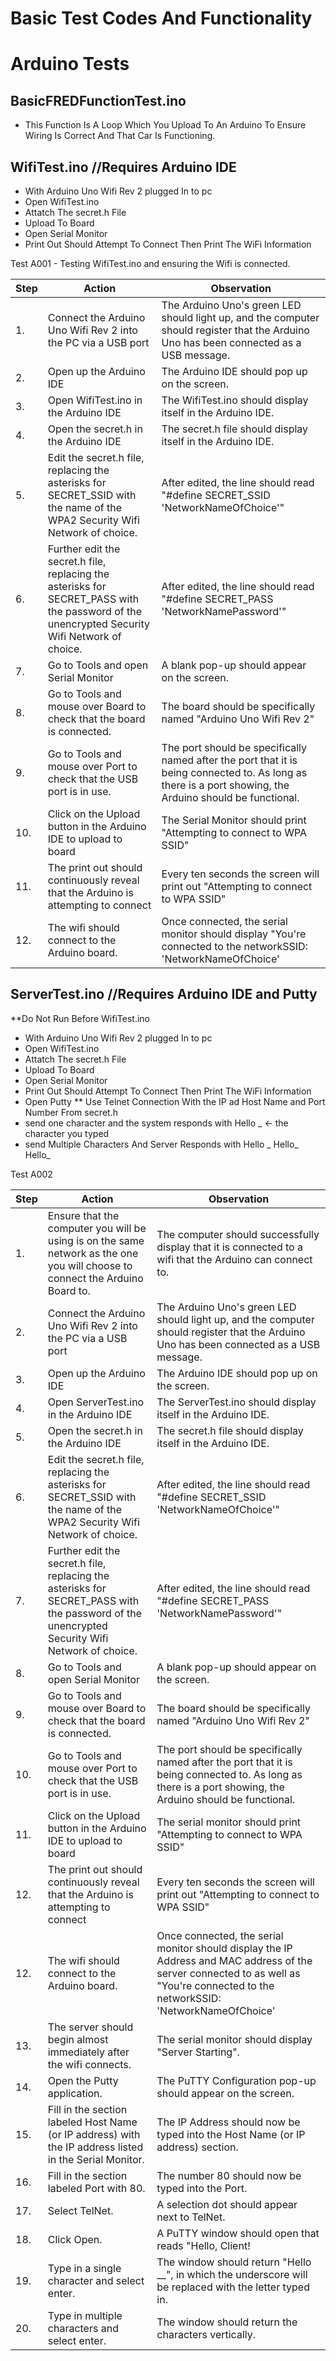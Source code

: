 # Basic Test Codes And Functionality
# Arduino Tests

## BasicFREDFunctionTest.ino
* This Function Is A Loop Which You Upload To An Arduino To Ensure Wiring Is Correct And That Car Is Functioning.

## WifiTest.ino //Requires Arduino IDE
* With Arduino Uno Wifi Rev 2 plugged In to pc
* Open WifiTest.ino
* Attatch The secret.h File
* Upload To Board
* Open Serial Monitor
* Print Out Should Attempt To Connect Then Print The WiFi Information

Test A001 - Testing WifiTest.ino and ensuring the Wifi is connected.

| Step | Action | Observation |
| --- | ------------------------------------------------------------------------------| -----------------------------------------|
| 1. | Connect the Arduino Uno Wifi Rev 2 into the PC via a USB port | The Arduino Uno's green LED should light up, and the computer should register that the Arduino Uno has been connected as a USB message. |
| 2. | Open up the Arduino IDE | The Arduino IDE should pop up on the screen.| 
| 3. | Open WifiTest.ino in the Arduino IDE| The WifiTest.ino should display itself in the Arduino IDE.|
| 4. | Open the secret.h in the Arduino IDE| The secret.h file should display itself in the Arduino IDE.|
| 5. | Edit the secret.h file, replacing the asterisks for SECRET_SSID with the name of the WPA2 Security Wifi Network of choice.| After edited, the line should read "#define SECRET_SSID 'NetworkNameOfChoice'" |
| 6. | Further edit the secret.h file, replacing the asterisks for SECRET_PASS with the password of the unencrypted Security Wifi Network of choice.| After edited, the line should read "#define SECRET_PASS 'NetworkNamePassword'" |
| 7. | Go to Tools and open Serial Monitor | A blank pop-up should appear on the screen.
| 8. | Go to Tools and mouse over Board to check that the board is connected.| The board should be specifically named "Arduino Uno Wifi Rev 2"|
| 9. | Go to Tools and mouse over Port to check that the USB port is in use. | The port should be specifically named after the port that it is being connected to. As long as there is a port showing, the Arduino should be functional.
| 10. | Click on the Upload button in the Arduino IDE to upload to board | The Serial Monitor should print "Attempting to connect to WPA SSID" |
| 11. | The print out should continuously reveal that the Arduino is attempting to connect | Every ten seconds the screen will print out "Attempting to connect to WPA SSID"
| 12. | The wifi should connect to the Arduino board. | Once connected, the serial monitor should display "You're connected to the networkSSID: 'NetworkNameOfChoice'|


## ServerTest.ino //Requires Arduino IDE and Putty
**Do Not Run Before WifiTest.ino
* With Arduino Uno Wifi Rev 2 plugged In to pc
* Open WifiTest.ino
* Attatch The secret.h File
* Upload To Board
* Open Serial Monitor
* Print Out Should Attempt To Connect Then Print The WiFi Information
* Open Putty
** Use Telnet Connection With the IP ad Host Name and Port Number From secret.h
* send one character and the system responds with Hello _ <- the character you typed
* send Multiple Characters And Server Responds with Hello _ Hello_ Hello_

Test A002

| Step | Action | Observation |
| --- | ------------------------------------------------------------------------------| -----------------------------------------|
| 1. | Ensure that the computer you will be using is on the same network as the one you will choose to connect the Arduino Board to. | The computer should successfully display that it is connected to a wifi that the Arduino can connect to.|
| 2. | Connect the Arduino Uno Wifi Rev 2 into the PC via a USB port | The Arduino Uno's green LED should light up, and the computer should register that the Arduino Uno has been connected as a USB message. |
| 3. | Open up the Arduino IDE | The Arduino IDE should pop up on the screen.| 
| 4. | Open ServerTest.ino in the Arduino IDE| The ServerTest.ino should display itself in the Arduino IDE.|
| 5. | Open the secret.h in the Arduino IDE| The secret.h file should display itself in the Arduino IDE.|
| 6. | Edit the secret.h file, replacing the asterisks for SECRET_SSID with the name of the WPA2 Security Wifi Network of choice.| After edited, the line should read "#define SECRET_SSID 'NetworkNameOfChoice'" |
| 7. | Further edit the secret.h file, replacing the asterisks for SECRET_PASS with the password of the unencrypted Security Wifi Network of choice.| After edited, the line should read "#define SECRET_PASS 'NetworkNamePassword'" |
| 8. | Go to Tools and open Serial Monitor | A blank pop-up should appear on the screen.
| 9. | Go to Tools and mouse over Board to check that the board is connected.| The board should be specifically named "Arduino Uno Wifi Rev 2"|
| 10. | Go to Tools and mouse over Port to check that the USB port is in use. | The port should be specifically named after the port that it is being connected to. As long as there is a port showing, the Arduino should be functional.
| 11. | Click on the Upload button in the Arduino IDE to upload to board | The serial monitor should print "Attempting to connect to WPA SSID" |
| 12. | The print out should continuously reveal that the Arduino is attempting to connect | Every ten seconds the screen will print out "Attempting to connect to WPA SSID"
| 12. | The wifi should connect to the Arduino board. | Once connected, the serial monitor should display the IP Address and MAC address of the server connected to as well as "You're connected to the networkSSID: 'NetworkNameOfChoice'|
| 13. | The server should begin almost immediately after the wifi connects. | The serial monitor should display "Server Starting".|
| 14. | Open the Putty application. | The PuTTY Configuration pop-up should appear on the screen. |
| 15. | Fill in the section labeled Host Name (or IP address) with the IP address listed in the Serial Monitor. | The IP Address should now be typed into the Host Name (or IP address) section.
| 16. | Fill in the section labeled Port with 80. | The number 80 should now be typed into the Port.|
| 17. | Select TelNet. | A selection dot should appear next to TelNet.|
| 18. | Click Open. | A PuTTY window should open that reads "Hello, Client!|
| 19. | Type in a single character and select enter. | The window should return "Hello \_\_", in which the underscore will be replaced with the letter typed in. |
| 20. | Type in multiple characters and select enter. | The window should return the characters vertically. |
